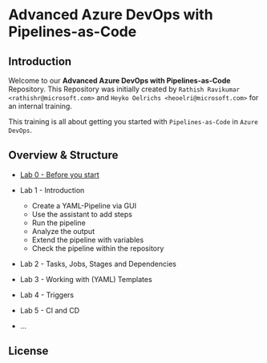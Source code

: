 # Advanced Azure DevOps with Pipelines-as-Code

## Introduction
Welcome to our **Advanced Azure DevOps with Pipelines-as-Code** Repository. This Repository was initially created by `Rathish Ravikumar <rathishr@microsoft.com>` and `Heyko Oelrichs <heoelri@microsoft.com>` for an internal training.

This training is all about getting you started with `Pipelines-as-Code` in `Azure DevOps`.

## Overview & Structure

* [Lab 0 - Before you start](/labs/lab0/before-you-start.md)

* Lab 1 - Introduction
  * Create a YAML-Pipeline via GUI 
  * Use the assistant to add steps
  * Run the pipeline
  * Analyze the output
  * Extend the pipeline with variables
  * Check the pipeline within the repository

* Lab 2 - Tasks, Jobs, Stages and Dependencies
* Lab 3 - Working with (YAML) Templates
* Lab 4 - Triggers
* Lab 5 - CI and CD
* ...

## License
